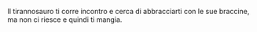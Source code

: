 Il tirannosauro ti corre incontro e cerca di abbracciarti con le sue braccine, ma non ci riesce e quindi ti mangia.

